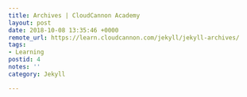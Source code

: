 ```yaml
---
title: Archives | CloudCannon Academy
layout: post
date: 2018-10-08 13:35:46 +0000
remote_url: https://learn.cloudcannon.com/jekyll/jekyll-archives/
tags:
- Learning
postid: 4
notes: ''
category: Jekyll

---
```

